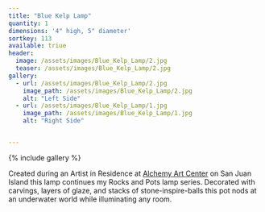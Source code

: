 ```yaml
---
title: "Blue Kelp Lamp"
quantity: 1
dimensions: '4" high, 5" diameter'
sortkey: 113
available: triue
header:
  image: /assets/images/Blue_Kelp_Lamp/2.jpg
  teaser: /assets/images/Blue_Kelp_Lamp/2.jpg
gallery:
  - url: /assets/images/Blue_Kelp_Lamp/2.jpg
    image_path: /assets/images/Blue_Kelp_Lamp/2.jpg
    alt: "Left Side"
  - url: /assets/images/Blue_Kelp_Lamp/1.jpg
    image_path: /assets/images/Blue_Kelp_Lamp/1.jpg
    alt: "Right Side"


---
```


{% include gallery %}

Created during an Artist in Residence at [Alchemy Art Center](https://alchemyartcenter.com/) on San Juan Island this lamp continues my Rocks and Pots lamp series.  Decorated with carvings, layers of glaze, and stacks of stone-inspire-balls this pot nods at an underwater world while illuminating any room.